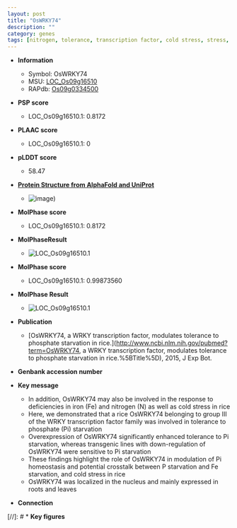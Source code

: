 ```yaml
---
layout: post
title: "OsWRKY74"
description: ""
category: genes
tags: [nitrogen, tolerance, transcription factor, cold stress, stress, homeostasis, nucleus, iron, Pi, phosphate,  pi , Pi homeostasis]
---
```


* **Information**  
    + Symbol: OsWRKY74  
    + MSU: [LOC_Os09g16510](http://rice.plantbiology.msu.edu/cgi-bin/ORF_infopage.cgi?orf=LOC_Os09g16510)  
    + RAPdb: [Os09g0334500](http://rapdb.dna.affrc.go.jp/viewer/gbrowse_details/irgsp1?name=Os09g0334500)  

* **PSP score**  
    + LOC_Os09g16510.1: 0.8172 

* **PLAAC score**  
    + LOC_Os09g16510.1: 0 

* **pLDDT score**
    + 58.47

* **[Protein Structure from AlphaFold and UniProt](https://www.uniprot.org/uniprotkb/Q6ESC6/entry#structure)**
    + ![image](https://ricepsp.github.io/images/Q6/AF-Q6ESC6-F1.png))

* **MolPhase score**
    + LOC_Os09g16510.1: 0.8172

* **MolPhaseResult**
    + ![LOC_Os09g16510.1](https://ricepsp.github.io/pictures/LOC_Os09g/LOC_Os09g16510.1.png)

* **MolPhase score**
    + LOC_Os09g16510.1: 0.99873560

* **MolPhase Result**
    + ![LOC_Os09g16510.1](https://304243504.github.io/Pictures/LOC_Os09g/LOC_Os09g16510.1.png)

* **Publication**  
    + [OsWRKY74, a WRKY transcription factor, modulates tolerance to phosphate starvation in rice.](http://www.ncbi.nlm.nih.gov/pubmed?term=OsWRKY74, a WRKY transcription factor, modulates tolerance to phosphate starvation in rice.%5BTitle%5D), 2015, J Exp Bot.

* **Genbank accession number**  

* **Key message**  
    + In addition, OsWRKY74 may also be involved in the response to deficiencies in iron (Fe) and nitrogen (N) as well as cold stress in rice
    + Here, we demonstrated that a rice OsWRKY74 belonging to group III of the WRKY transcription factor family was involved in tolerance to phosphate (Pi) starvation
    + Overexpression of OsWRKY74 significantly enhanced tolerance to Pi starvation, whereas transgenic lines with down-regulation of OsWRKY74 were sensitive to Pi starvation
    + These findings highlight the role of OsWRKY74 in modulation of Pi homeostasis and potential crosstalk between P starvation and Fe starvation, and cold stress in rice
    + OsWRKY74 was localized in the nucleus and mainly expressed in roots and leaves

* **Connection**  

[//]: # * **Key figures**  



